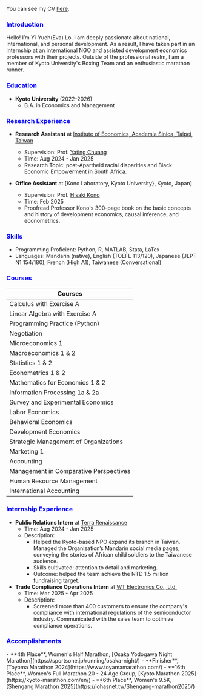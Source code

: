<!-- Sidebar -->
<!-- <div id="sidebar" style="position: fixed; top: 20px; left: 20px; width: 200px; background: #f4f4f4; padding: 10px; border-radius: 5px;">
  <h3 style="color:blue;">Navigation</h3>
  <ul>
    <li><a href="#education" style="color:blue;">Education</a></li>
    <li><a href="#research-experience" style="color:blue;">Research Experience</a></li>
    <li><a href="#skills" style="color:blue;">Skills</a></li>
    <li><a href="#courses" style="color:blue;">Courses</a></li>
    <li><a href="#internship-experience" style="color:blue;">Skills</a></li>
  </ul>
</div> -->

<!-- Main Content -->

You can see my CV [here](https://drive.google.com/file/d/1B1nXNbkItNJ2s1OFWrBEjNZ9xoMGGBlB/view?usp=sharing).

<h3 id="intro" style="color:blue;">Introduction</h3>

Hello! I’m Yi-Yueh(Eva) Lo. I am deeply passionate about national, international, and personal development. As a result, I have taken part in an internship at an international NGO and assisted development economics professors with their projects. Outside of the professional realm, I am a member of Kyoto University's Boxing Team and an enthusiastic marathon runner.
<h3 id="education" style="color:blue;">Education</h3>

- **Kyoto University** (2022-2026)
    - B.A. in Economics and Management



<h3 id="research-experience" style="color:blue;">Research Experience</h3>

- **Research Assistant** at [Institute of Economics, Academia Sinica, Taipei, Taiwan]()
    - Supervision: Prof. [Yating Chuang](https://www.yatingchuang.com/)
    - Time: Aug 2024 - Jan 2025
    - Research Topic: post-Apartheid racial disparities and Black Economic Empowerment in South Africa.

- **Office Assistant** at [Kono Laboratory, Kyoto University}, Kyoto, Japan]
    - Supervision: Prof. [Hisaki Kono](https://sites.google.com/site/hisakikono/)
    - Time: Feb 2025
    - Proofread Professor Kono's 300-page book on the basic concepts and history of development economics, causal inference, and econometrics.
      
<h3 id="skills" style="color:blue;">Skills</h3>

- Programming Proficient: Python, R, MATLAB, Stata, LaTex
- Languages: Mandarin (native), English (TOEFL 113/120), Japanese (JLPT N1 154/180), French (High A1), Taiwanese (Conversational)

<h3 id="courses" style="color:blue;">Courses</h3>


| Courses                                                     |
|-------------------------------------------------------------|
| Calculus with Exercise A                                    |
| Linear Algebra with Exercise A                              |
| Programming Practice (Python)                               |
| Negotiation                                                 |  
| Microeconomics 1                                            |
| Macroeconomics 1 & 2                                        |  
| Statistics 1 & 2                                            |
| Econometrics 1 & 2                                          |
| Mathematics for Economics 1 & 2                             |
| Information Processing 1a & 2a                              |
| Survey and Experimental Economics                           |
| Labor Economics                                             |
| Behavioral Economics                                        |
| Development Economics                                       |
| Strategic Management of Organizations                       |
| Marketing 1                                                 |
| Accounting                                                  |
| Management in Comparative Perspectives                      |
| Human Resource Management                                   |
| International Accounting                                    |

<h3 id="internship-experience" style="color:blue;">Internship Experience</h3>

- **Public Relations Intern** at [Terra Renaissance](https://www.terra-r.jp/enlp_01.html)
    - Time: Aug 2024 - Jan 2025
    - Description: 
      - Helped the Kyoto-based NPO expand its branch in Taiwan. Managed the Organization’s Mandarin social media pages, conveying the stories of African child soldiers to the Taiwanese audience.
      - Skills cultivated: attention to detail and marketing.
      - Outcome: helped the team achieve the NTD 1.5 million fundraising target.
- **Trade Compliance Operations Intern** at [WT Electronics Co., Ltd.](https://www.wtmec.com/?lang=en)
    - Time: Mar 2025 - Apr 2025
    - Description: 
      - Screened more than 400 customers to ensure the company's compliance with international regulations of the semiconductor industry. Communicated with the sales team to optimize compliance operations.
     
<h3 id="internship-experience" style="color:blue;">Accomplishments</h3> 
- **4th Place**, Women's Half Marathon, [Osaka Yodogawa Night Marathon](https://sportsone.jp/running/osaka-night/)
- **Finisher**, [Toyoma Marathon 2024](https://www.toyamamarathon.com/)
- **16th Place**, Women's Full Marathon 20 - 24 Age Group, [Kyoto Marathon 2025](https://kyoto-marathon.com/en/)
- **6th Place**, Women's 9.5K, [Shengang Marathon 2025](https://lohasnet.tw/Shengang-marathon2025/)
